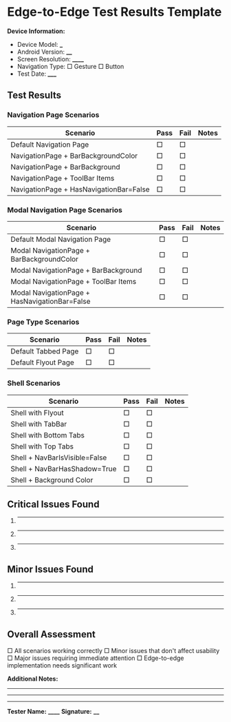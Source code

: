 # Edge-to-Edge Test Results Template

**Device Information:**

-   Device Model: ********\_********
-   Android Version: ******\_\_******
-   Screen Resolution: ****\_\_\_\_****
-   Navigation Type: □ Gesture □ Button
-   Test Date: ********\_\_\_********

## Test Results

### Navigation Page Scenarios

| Scenario                                | Pass | Fail | Notes |
| --------------------------------------- | ---- | ---- | ----- |
| Default Navigation Page                 | □    | □    |       |
| NavigationPage + BarBackgroundColor     | □    | □    |       |
| NavigationPage + BarBackground          | □    | □    |       |
| NavigationPage + ToolBar Items          | □    | □    |       |
| NavigationPage + HasNavigationBar=False | □    | □    |       |

### Modal Navigation Page Scenarios

| Scenario                                      | Pass | Fail | Notes |
| --------------------------------------------- | ---- | ---- | ----- |
| Default Modal Navigation Page                 | □    | □    |       |
| Modal NavigationPage + BarBackgroundColor     | □    | □    |       |
| Modal NavigationPage + BarBackground          | □    | □    |       |
| Modal NavigationPage + ToolBar Items          | □    | □    |       |
| Modal NavigationPage + HasNavigationBar=False | □    | □    |       |

### Page Type Scenarios

| Scenario            | Pass | Fail | Notes |
| ------------------- | ---- | ---- | ----- |
| Default Tabbed Page | □    | □    |       |
| Default Flyout Page | □    | □    |       |

### Shell Scenarios

| Scenario                      | Pass | Fail | Notes |
| ----------------------------- | ---- | ---- | ----- |
| Shell with Flyout             | □    | □    |       |
| Shell with TabBar             | □    | □    |       |
| Shell with Bottom Tabs        | □    | □    |       |
| Shell with Top Tabs           | □    | □    |       |
| Shell + NavBarIsVisible=False | □    | □    |       |
| Shell + NavBarHasShadow=True  | □    | □    |       |
| Shell + Background Color      | □    | □    |       |

## Critical Issues Found

1. ***
2. ***
3. ***

## Minor Issues Found

1. ***
2. ***
3. ***

## Overall Assessment

□ All scenarios working correctly
□ Minor issues that don't affect usability
□ Major issues requiring immediate attention
□ Edge-to-edge implementation needs significant work

**Additional Notes:**

---

---

---

**Tester Name:** **********\_\_\_\_**********
**Signature:** ************\_\_************
